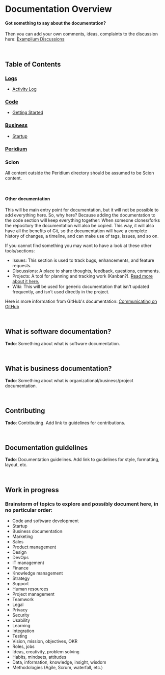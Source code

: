 # Documentation Overview


#### Got something to say about the documentation?

Then you can add your own comments, ideas, complaints to the discussion here: [Examplium Discussions](https://github.com/KinaUna/Examplium/discussions)

<br />

## Table of Contents

### [Logs](Logs/Index.md)
- [Activity Log](Logs/ActivityLog.md)

### [Code](Code/Index.md)
- [Getting Started](Code/Getting-Started.md)

### [Business](Business/Index.md)
- [Startup](Business/Startup/Index.md)
  

### [Peridium](Peridium/Index.md)

### Scion
All content outside the Peridium directory should be assumed to be Scion content.

<br />

#### Other documentation

This will be main entry point for documentation, but it will not be possible to add everything here. So, why here? Because adding the documentation to the code section will keep everything together: When someone clones/forks the repository the documentation will also be copied. This way, it will also have all the benefits of Git, so the documentation will have a complete history of changes, a timeline, and can make use of tags, issues, and so on.

If you cannot find something you may want to have a look at these other tools/sections:

- Issues: This section is used to track bugs, enhancements, and feature requests. 
- Discussions: A place to share thoughts, feedback, questions, comments.
- Projects: A tool for planning and tracking work (Kanban?). [Read more about it here.](https://docs.github.com/en/issues/planning-and-tracking-with-projects/learning-about-projects/about-projects)
- Wiki: This will be used for generic documentation that isn't updated frequently, and isn't used directly in the project.

Here is more information from GitHub's documentation: [Communicating on GitHub](https://docs.github.com/en/get-started/quickstart/communicating-on-github)

<br/>

## What is software documentation?

**Todo**: Something about what is software documentation.

<br />

## What is business documentation?

**Todo**: Something about what is organizational/business/project documentation.

<br />

## Contributing

**Todo**: Contributing. Add link to guidelines for contributions.

<br />

## Documentation guidelines

**Todo**: Documentation guidelines. Add link to guidelines for style, formatting, layout, etc.

<br />

## Work in progress

### Brainstorm of topics to explore and possibly document here, in no particular order:
- Code and software development
- Startup
- Business documentation
- Marketing
- Sales
- Product management
- Design
- DevOps
- IT management
- Finance
- Knowledge management
- Strategy
- Support
- Human resources
- Project management
- Teamwork
- Legal
- Privacy
- Security
- Usability
- Learning
- Integration
- Testing
- Vision, mission, objectives, OKR
- Roles, jobs
- Ideas, creativity, problem solving
- Habits, mindsets, attitudes
- Data, information, knowledge, insight, wisdom
- Methodologies (Agile, Scrum, waterfall, etc.)
